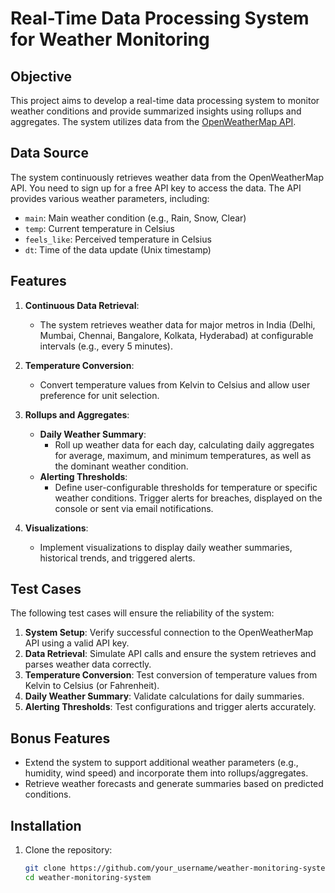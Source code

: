 # Real-Time Data Processing System for Weather Monitoring

## Objective
This project aims to develop a real-time data processing system to monitor weather conditions and provide summarized insights using rollups and aggregates. The system utilizes data from the [OpenWeatherMap API](https://openweathermap.org/).

## Data Source
The system continuously retrieves weather data from the OpenWeatherMap API. You need to sign up for a free API key to access the data. The API provides various weather parameters, including:

- `main`: Main weather condition (e.g., Rain, Snow, Clear)
- `temp`: Current temperature in Celsius
- `feels_like`: Perceived temperature in Celsius
- `dt`: Time of the data update (Unix timestamp)

## Features
1. **Continuous Data Retrieval**:
   - The system retrieves weather data for major metros in India (Delhi, Mumbai, Chennai, Bangalore, Kolkata, Hyderabad) at configurable intervals (e.g., every 5 minutes).

2. **Temperature Conversion**:
   - Convert temperature values from Kelvin to Celsius and allow user preference for unit selection.

3. **Rollups and Aggregates**:
   - **Daily Weather Summary**: 
     - Roll up weather data for each day, calculating daily aggregates for average, maximum, and minimum temperatures, as well as the dominant weather condition.
   - **Alerting Thresholds**:
     - Define user-configurable thresholds for temperature or specific weather conditions. Trigger alerts for breaches, displayed on the console or sent via email notifications.

4. **Visualizations**:
   - Implement visualizations to display daily weather summaries, historical trends, and triggered alerts.

## Test Cases
The following test cases will ensure the reliability of the system:

1. **System Setup**: Verify successful connection to the OpenWeatherMap API using a valid API key.
2. **Data Retrieval**: Simulate API calls and ensure the system retrieves and parses weather data correctly.
3. **Temperature Conversion**: Test conversion of temperature values from Kelvin to Celsius (or Fahrenheit).
4. **Daily Weather Summary**: Validate calculations for daily summaries.
5. **Alerting Thresholds**: Test configurations and trigger alerts accurately.

## Bonus Features
- Extend the system to support additional weather parameters (e.g., humidity, wind speed) and incorporate them into rollups/aggregates.
- Retrieve weather forecasts and generate summaries based on predicted conditions.

## Installation
1. Clone the repository:
   ```bash
   git clone https://github.com/your_username/weather-monitoring-system.git
   cd weather-monitoring-system
